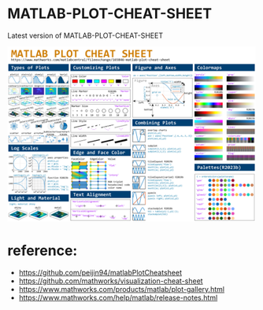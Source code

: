 # MATLAB-PLOT-CHEAT-SHEET
Latest version of MATLAB-PLOT-CHEAT-SHEET

![](cheatsheet.png)

# reference:
+ https://github.com/peijin94/matlabPlotCheatsheet
+ https://github.com/mathworks/visualization-cheat-sheet
+ https://www.mathworks.com/products/matlab/plot-gallery.html
+ https://www.mathworks.com/help/matlab/release-notes.html
